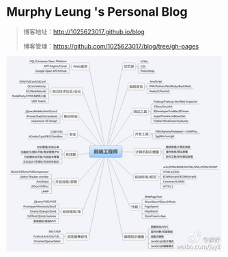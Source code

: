 # Murphy Leung 's Personal Blog

>博客地址：http://1025623017.github.io/blog
>
>博客管理：https://github.com/1025623017/blog/tree/gh-pages

![GitHub Logo](images/tree.jpg)
